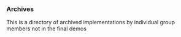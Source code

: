 ### Archives

This is a directory of archived implementations by individual group members not in the final demos
